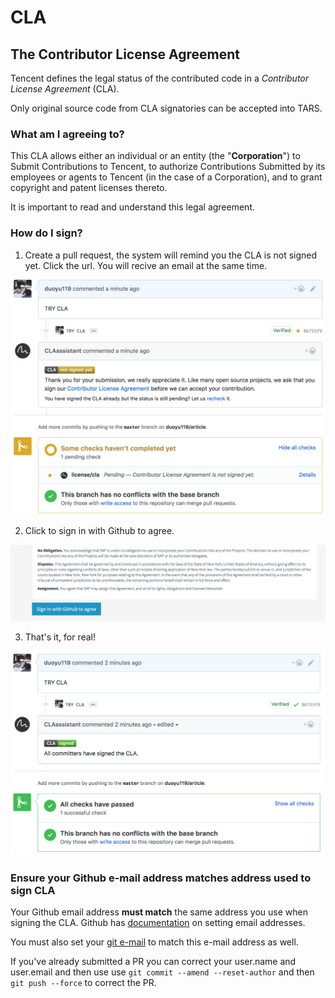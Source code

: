 # CLA

## The Contributor License Agreement

Tencent defines the legal status of the contributed code in a _Contributor License Agreement_ \(CLA\).

Only original source code from CLA signatories can be accepted into TARS.

### What am I agreeing to?

This CLA allows either an individual or an entity \(the "**Corporation**"\) to Submit Contributions to Tencent, to authorize Contributions Submitted by its employees or agents to Tencent \(in the case of a Corporation\), and to grant copyright and patent licenses thereto.

It is important to read and understand this legal agreement.

### How do I sign?

1. Create a pull request, the system will remind you the CLA is not signed yet. Click the url. You will recive an email at the same time.

![](.gitbook/assets/cla1.png)



  2. Click to sign in with Github to agree.

![](.gitbook/assets/cla2.png)

  3. That's it, for real!

![](.gitbook/assets/cla3.png)

### Ensure your Github e-mail address matches address used to sign CLA

Your Github email address **must match** the same address you use when signing the CLA. Github has [documentation](https://help.github.com/articles/setting-your-commit-email-address-on-github/) on setting email addresses.

You must also set your [git e-mail](https://help.github.com/articles/setting-your-email-in-git) to match this e-mail address as well.

If you've already submitted a PR you can correct your user.name and user.email and then use use `git commit --amend --reset-author` and then `git push --force` to correct the PR.

